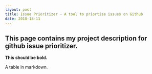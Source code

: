 ```yaml
---
layout: post
title: Issue Prioritizer - A tool to priortize issues on Github
date: 2018-18-11
---
```


## This page contains my project description for github issue prioritizer.

**This should be bold.**

A table in markdown.